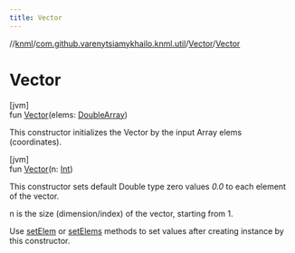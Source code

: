 ```yaml
---
title: Vector
---
```

//[knml](../../../index.html)/[com.github.varenytsiamykhailo.knml.util](../index.html)/[Vector](index.html)/[Vector](-vector.html)



# Vector



[jvm]\
fun [Vector](-vector.html)(elems: [DoubleArray](https://kotlinlang.org/api/latest/jvm/stdlib/kotlin/-double-array/index.html))



This constructor initializes the Vector by the input Array<Double> elems (coordinates).





[jvm]\
fun [Vector](-vector.html)(n: [Int](https://kotlinlang.org/api/latest/jvm/stdlib/kotlin/-int/index.html))



This constructor sets default Double type zero values *0.0* to each element of the vector.



n is the size (dimension/index) of the vector, starting from 1.



Use [setElem](set-elem.html) or [setElems](set-elems.html) methods to set values after creating instance by this constructor.




